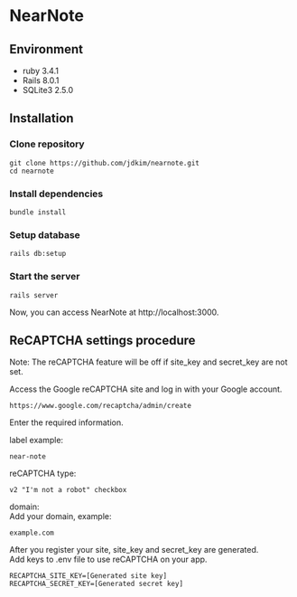 # NearNote
## Environment
* ruby 3.4.1
* Rails 8.0.1
* SQLite3 2.5.0

## Installation
### Clone repository
```
git clone https://github.com/jdkim/nearnote.git
cd nearnote
```

### Install dependencies
```
bundle install
```

### Setup database
```
rails db:setup
```

### Start the server
```
rails server
```

Now, you can access NearNote at http://localhost:3000.

## ReCAPTCHA settings procedure
Note: The reCAPTCHA feature will be off if site_key and secret_key are not set.

Access the Google reCAPTCHA site and log in with your Google account.
```
https://www.google.com/recaptcha/admin/create
```

Enter the required information.

label example:
```
near-note
```

reCAPTCHA type:
```
v2 "I'm not a robot" checkbox
```

domain:  
Add your domain, example:
```
example.com
```

After you register your site, site_key and secret_key are generated.  
Add keys to .env file to use reCAPTCHA on your app.
```
RECAPTCHA_SITE_KEY=[Generated site key]
RECAPTCHA_SECRET_KEY=[Generated secret key]
```
